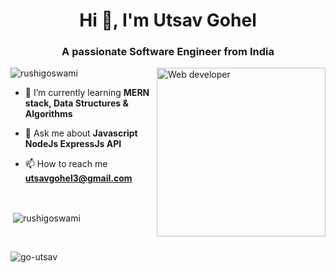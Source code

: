 <h1 align="center">Hi 👋, I'm Utsav Gohel  </h1>
<h3 align="center">A passionate Software Engineer from India</h3>
<img src="https://www.mygo.ge/uploads/blog/1584023795.jpg" alt="Web developer" widht="200" height="270" align="right">

<p align="left"> <img src="https://komarev.com/ghpvc/?username=rushigoswami&label=Profile%20views&color=0e75b6&style=flat" alt="rushigoswami" /> </p>

- 🌱 I’m currently learning **MERN stack, Data Structures & Algorithms**

- 💬 Ask me about **Javascript NodeJs ExpressJs API**

- 📫 How to reach me **utsavgohel3@gmail.com**
<br>


<p>&nbsp;<img align="center" src="https://github-readme-stats.vercel.app/api?username=go-utsav&show_icons=true&locale=en" alt="rushigoswami" /></p>
<br>
<p><img align="center" src="https://github-readme-streak-stats.herokuapp.com/?user=go-utsav&" alt="go-utsav" /></p>
